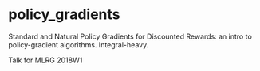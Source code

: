 # policy_gradients

Standard and Natural Policy Gradients for Discounted Rewards: an intro to policy-gradient algorithms. Integral-heavy.

Talk for MLRG 2018W1
